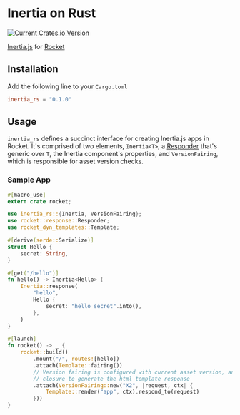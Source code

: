 # Inertia on Rust

[![Current Crates.io Version](https://img.shields.io/crates/v/inertia-rs)](https://crates.io/crates/inertia_rs)

[Inertia.js](https://inertiajs.com/) for [Rocket](https://rocket.rs/)

## Installation

Add the following line to your `Cargo.toml`
```toml
inertia_rs = "0.1.0"
```

## Usage

`inertia_rs` defines a succinct interface for creating Inertia.js apps in Rocket. It's comprised of two elements, `Inertia<T>`, a [Responder](https://api.rocket.rs/v0.5-rc/rocket/response/trait.Responder.html) that's generic over `T`, the Inertia component's properties, and `VersionFairing`, which is responsible for asset version checks.

### Sample App

```rust
#[macro_use]
extern crate rocket;

use inertia_rs::{Inertia, VersionFairing};
use rocket::response::Responder;
use rocket_dyn_templates::Template;

#[derive(serde::Serialize)]
struct Hello {
    secret: String,
}

#[get("/hello")]
fn hello() -> Inertia<Hello> {
    Inertia::response(
        "hello",
        Hello {
            secret: "hello secret".into(),
        },
    )
}

#[launch]
fn rocket() -> _ {
    rocket::build()
        .mount("/", routes![hello])
        .attach(Template::fairing())
        // Version fairing is configured with current asset version, and a 
        // closure to generate the html template response
        .attach(VersionFairing::new("X2", |request, ctx| {
            Template::render("app", ctx).respond_to(request)
        }))
}

```
